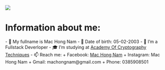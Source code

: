 <img src="https://zpsocial-f51-org.zadn.vn/fd6e5b5a0d27e379ba36.jpg">
<h1>Information about me:</h1>
- 🧑 My fullname is Mac Hong Nam
- 🎂 Date of birth: 05-02-2003
- 👀 I’m a Fullstack Deverloper
- 🎓 I’m studying at <a href="https://actvn.edu.vn/">Academy Of Cryptography Techniques</a>
- 📫 Reach me: 
  + Facebook: <a href="https://www.facebook.com/nam.machong">Mac Hong Nam</a>
  + Instagram: <a herf="https://www.instagram.com/m.h.nam">Mac Hong Nam</a>
  + Gmail: machongnam@gmail.com
  + Phone: 0385908501

